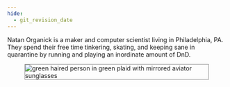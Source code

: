 ```yaml
---
hide:
  - git_revision_date
---
```


Natan Organick is a maker and computer scientist living in Philadelphia, PA.  They spend their free time tinkering, skating, and keeping sane in quarantine by running and playing an inordinate amount of DnD.  

<!-- Druids are the best class, ask me why. -->
<section>
  <figure>
    <img
      src="/img/about/author.jpeg"
      alt="green haired person in green plaid with mirrored aviator sunglasses"
      title="Rocky Mountain National Park"
      style="border: 1px solid #888888;"
    />
    <figcaption></figcaption>
  </figure>
</section>
<br>